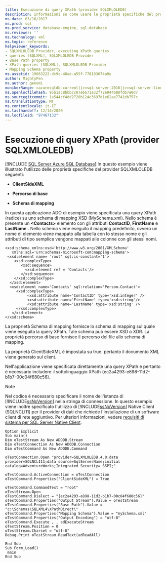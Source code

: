 ```yaml
---
title: Esecuzione di query XPath (provider SQLXMLOLEDB)
description: Informazioni su come usare le proprietà specifiche del provider SQLXMLOLEDB durante l'esecuzione di query XPath.
ms.date: 03/16/2017
ms.prod: sql
ms.prod_service: database-engine, sql-database
ms.reviewer: ''
ms.technology: xml
ms.topic: reference
helpviewer_keywords:
- SQLXMLOLEDB Provider, executing XPath queries
- queries [SQLXML], SQLXMLOLEDB Provider
- Base Path property
- XPath queries [SQLXML], SQLXMLOLEDB Provider
- Mapping Schema property
ms.assetid: 19063222-dc9c-48ae-a55f-778103674a9e
author: MightyPen
ms.author: genemi
monikerRange: =azuresqldb-current||>=sql-server-2016||>=sql-server-linux-2017||=azuresqldb-mi-current
ms.openlocfilehash: 95b1ac8bbbcc07eb671a32f72e944b80fdb7e0d7
ms.sourcegitcommit: 1a544cf4dd2720b124c3697d1e62ae7741db757c
ms.translationtype: MT
ms.contentlocale: it-IT
ms.lasthandoff: 12/14/2020
ms.locfileid: "97467132"
---
```

# <a name="executing-xpath-queries-sqlxmloledb-provider"></a>Esecuzione di query XPath (provider SQLXMLOLEDB)
[!INCLUDE [SQL Server Azure SQL Database](../../../includes/applies-to-version/sql-asdb.md)]
  In questo esempio viene illustrato l'utilizzo delle proprietà specifiche del provider SQLXMLOLEDB seguenti:  
  
-   **ClientSideXML**  
  
-   **Percorso di base**  
  
-   **Schema di mapping**  
  
 In questa applicazione ADO di esempio viene specificata una query XPath (radice) su uno schema di mapping XSD (MySchema.xml). Nello schema è presente un **\<Contacts>** elemento con gli attributi **ContactID**, **FirstName** e **LastName** . Nello schema viene eseguito il mapping predefinito, ovvero un nome di elemento viene mappato alla tabella con lo stesso nome e gli attributi di tipo semplice vengono mappati alle colonne con gli stessi nomi.  
  
```  
<xsd:schema xmlns:xsd='http://www.w3.org/2001/XMLSchema'  
   xmlns:sql='urn:schemas-microsoft-com:mapping-schema'>  
 <xsd:element name= 'root' sql:is-constant='1'>   
    <xsd:complexType>  
       <xsd:sequence>  
         <xsd:element ref = 'Contacts'/>  
       </xsd:sequence>  
    </xsd:complexType>  
  </xsd:element>  
  <xsd:element name='Contacts' sql:relation='Person.Contact'>   
     <xsd:complexType>  
          <xsd:attribute name='ContactID' type='xsd:integer' />  
          <xsd:attribute name='FirstName' type='xsd:string'/>   
          <xsd:attribute name='LastName' type='xsd:string' />   
     </xsd:complexType>  
   </xsd:element>  
</xsd:schema>  
```  
  
 La proprietà Schema di mapping fornisce lo schema di mapping sul quale viene eseguita la query XPath. Tale schema può essere XSD o XDR. La proprietà percorso di base fornisce il percorso del file allo schema di mapping.  
  
 La proprietà ClientSideXML è impostata su true. pertanto il documento XML viene generato sul client.  
  
 Nell'applicazione viene specificata direttamente una query XPath e pertanto è necessario includere il sottolinguaggio XPath {ec2a4293-e898-11d2-b1b7-00c04f680c56}.  
  
> [!NOTE]  
>  Nel codice è necessario specificare il nome dell'istanza di [!INCLUDE[ssNoVersion](../../../includes/ssnoversion-md.md)] nella stringa di connessione. In questo esempio viene inoltre specificato l'utilizzo di [!INCLUDE[ssNoVersion](../../../includes/ssnoversion-md.md)] Native Client (SQLNCLI11) per il provider di dati che richiede l'installazione di un software client di rete aggiuntivo. Per ulteriori informazioni, vedere [requisiti di sistema per SQL Server Native Client](../../../relational-databases/native-client/system-requirements-for-sql-server-native-client.md).  
  
```  
Option Explicit  
Sub main()  
Dim oTestStream As New ADODB.Stream  
Dim oTestConnection As New ADODB.Connection  
Dim oTestCommand As New ADODB.Command  
  
oTestConnection.Open "provider=SQLXMLOLEDB.4.0;data provider=SQLNCLI11;data source=SqlServerName;initial catalog=AdventureWorks;Integrated Security= SSPI;"  
  
oTestCommand.ActiveConnection = oTestConnection  
oTestCommand.Properties("ClientSideXML") = True  
  
oTestCommand.CommandText = "root"  
oTestStream.Open  
oTestCommand.Dialect = "{ec2a4293-e898-11d2-b1b7-00c04f680c56}"  
oTestCommand.Properties("Output Stream").Value = oTestStream  
oTestCommand.Properties("Base Path").Value = "c:\Schemas\SQLXML4\XPathDirect\"  
oTestCommand.Properties("Mapping Schema").Value = "mySchema.xml"  
oTestCommand.Properties("Output Encoding") = "utf-8"  
oTestCommand.Execute , , adExecuteStream  
oTestStream.Position = 0  
oTestStream.Charset = "utf-8"  
Debug.Print oTestStream.ReadText(adReadAll)  
  
End Sub  
Sub Form_Load()  
 main  
End Sub  
```  
  
  
